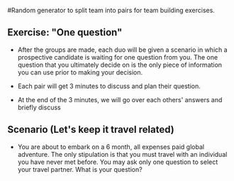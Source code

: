 #Random generator to split team into pairs for team building exercises.

## Exercise: "One question"

* After the groups are made, each duo will be given a scenario in which a prospective candidate  is waiting for one question from you. The one question that you ultimately decide on is the only piece of information you can use prior to making your decision.

* Each pair will get 3 minutes to discuss and plan their question.

* At the end of the 3 minutes, we will go over each others' answers and briefly discuss









## Scenario (Let's keep it travel related)
* You are about to embark on a 6 month, all expenses paid global adventure. The only stipulation is that you must travel with an individual you have never met before. You may ask only one question to select your travel partner. What is your question?
